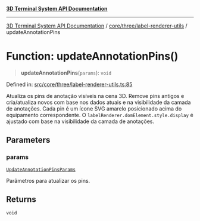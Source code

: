 [**3D Terminal System API Documentation**](../../../../README.md)

***

[3D Terminal System API Documentation](../../../../README.md) / [core/three/label-renderer-utils](../README.md) / updateAnnotationPins

# Function: updateAnnotationPins()

> **updateAnnotationPins**(`params`): `void`

Defined in: [src/core/three/label-renderer-utils.ts:85](https://github.com/Dicommunitas/ThreeJS_Terminal_3D/blob/c0b82ba8679b8f85845255448514bad599eca08d/src/core/three/label-renderer-utils.ts#L85)

Atualiza os pins de anotação visíveis na cena 3D.
Remove pins antigos e cria/atualiza novos com base nos dados atuais e na visibilidade da camada de anotações.
Cada pin é um ícone SVG amarelo posicionado acima do equipamento correspondente.
O `labelRenderer.domElement.style.display` é ajustado com base na visibilidade da camada de anotações.

## Parameters

### params

[`UpdateAnnotationPinsParams`](../interfaces/UpdateAnnotationPinsParams.md)

Parâmetros para atualizar os pins.

## Returns

`void`
